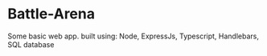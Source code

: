 # Battle-Arena
Some basic web app. built using: Node, ExpressJs, Typescript, Handlebars, SQL database
